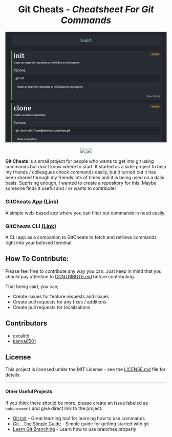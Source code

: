 <p align="center">
	<h1 align="center">Git Cheats - <i>Cheatsheet For Git Commands</i></h1>
<img src="assets/images/anim.gif">
</p>
<p align="center">
	<a href="http://gitcheats.com/">
    <img src="https://img.shields.io/badge/GitCheats-APP-orange.svg?longCache=true&style=for-the-badge">
	</a>
	<a href="https://github.com/excalith/Git-Cheats-Cli">
    <img src="https://img.shields.io/badge/GitCheats-CLI-brightgreen.svg??longCache=true&style=for-the-badge">
	</a>
</p>


**Git Cheats** is a small project for people who wants to get into git using commands but don't know where to start. It started as a side-project to help my friends / colleagues check commands easily, but it turned out it has been shared through my friends lots of times and it is being used on a daily basis. Suprising enough, I wanted to create a repository for this. Maybe someone finds it useful and / or wants to contribute!

### GitCheats App [(Link)](http://gitcheats.com)
A simple web-based app where you can filter out commands in need easily.

### GitCheats CLI [(Link)](https://github.com/excalith/Git-Cheats-Cli)
A CLI app as a companion to GitCheats to fetch and retrieve commands right into your beloved terminal.


## How To Contribute:
Please feel free to contribute any way you can. Just keep in mind that you should pay attention to [CONTRIBUTE.md](.github/CONTRIBUTING.md) before contributing.

That being said, you can;
* Create issues for feature requests and issues
* Create pull requests for any fixes / additions
* Create pull requests for localizations

## Contributors
* [excalith](https://github.com/excalith)
* [kanna6501](https://github.com/kanna6501)

## License
This project is licensed under the MIT License - see the [LICENSE.md](LICENSE.md) file for details.

___

#### Other Useful Projects
If you think there should be more, please create an issue labeled as `enhancement` and give direct link to the project.
* [Git Init](https://pel-daniel.github.io/git-init) - Great learning tool for learning how to use commands
* [Git - The Simple Guide](https://rogerdudler.github.io/git-guide) - Simple guide for getting started with git
* [Learn Git Branching](https://learngitbranching.js.org) - Learn how to use branches properly
